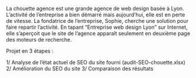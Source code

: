La chouette agence est une grande agence de web design basée à Lyon. L’activité de l’entreprise a bien démarré mais aujourd’hui, elle est en perte de vitesse. La fondatrice de l’entreprise, Sophie, cherche une solution pour faire repartir l’activité. En tapant “Entreprise web design Lyon” sur Internet, elle s’aperçoit que le site de l’agence apparaît seulement en deuxième page des moteurs de recherche.

Projet en 3 étapes :

1/ Analyse de l’état actuel de SEO du site fourni (audit-SEO-chouette.xlsx)
2/ Amélioration du SEO du site
3/ Comparaison des résultats